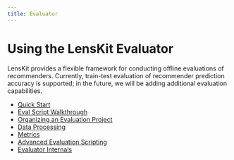 ```yaml
---
title: Evaluator
---
```


# Using the LensKit Evaluator

LensKit provides a flexible framework for conducting offline evaluations of
recommenders. Currently, train-test evaluation of recommender prediction
accuracy is supported; in the future, we will be adding additional evaluation
capabilities.

-   [Quick Start](quickstart)
-   [Eval Script Walkthrough](walkthrough)
-   [Organizing an Evaluation Project](organizing)
-   [Data Processing](data)
-   [Metrics](metrics)
-   [Advanced Evaluation Scripting](advanced-scripting)
-   [Evaluator Internals](http://github.com/lenskit/lenskit/wiki/EvaluatorInternals)

